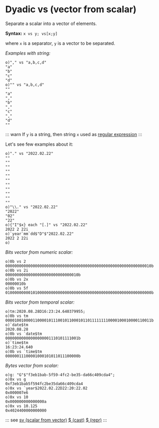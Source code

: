 # Dyadic vs (vector from scalar)

Separate a scalar into a vector of elements.

**Syntax:** ``x vs y; vs[x;y]``

where `x` is a separator, `y` is a vector to be separated.

_Examples with string:_

```o
o)"," vs "a,b,c,d"
"a"
"b"
"c"
"d"
o)"" vs "a,b,c,d"
""
"a"
","
"b"
","
"c"
","
"d"
""
```

::: warn
If `y` is a string, then string `x` used as [regular expression](/regex.md)
:::

Let's see few examples about it:

```o
o)"." vs "2022.02.22"
""
""
""
""
""
""
""
""
""
""
""
o)"\\." vs "2022.02.22"
"2022"
"02"
"22"
o){"I"$x} each "[.]" vs "2022.02.22"
2022 2 22i
o)`year`mm`dd$"D"$"2022.02.22"
2022 2 22i
o)
```

_Bits vector from numeric scalar:_

```o
o)0b vs 2
0000000000000000000000000000000000000000000000000000000000000010b
o)0b vs 2i
00000000000000000000000000000010b
o)0b vs 2x
00000010b
o)0b vs 5f
0100000000010100000000000000000000000000000000000000000000000000b
```

_Bits vector from temporal scalar:_

```o
o)tm:2020.08.28D16:23:24.640379955;
o)0b vs tm
0000100100001100001011100101100010110111111110000100010000110011b
o)`date$tm
2020.08.28
o)0b vs `date$tm
00000000000000000001110101111001b
o)`time$tm
16:23:24.640
o)0b vs `time$tm
00000011100001000101011011100000b
```

_Bytes vector from scalar:_

```o
o)g: "G"$"f3eb1bab-5f59-4fc2-be35-da66c409cda4";
o)0x vs g
0xf3eb1bab5f594fc2be35da66c409cda4
o)0x vs `year$2022.02.22D22:20:22.02
0x000007e6
o)0x vs 10
0x000000000000000a
o)0x vs 10.125
0x4024400000000000
```

::: see
[sv (scalar from vector)](/verbs/casts/sv.md)
[$ (cast)](/verbs/casts/cast.md)
[$ (repr)](/verbs/casts/repr.md)
:::

